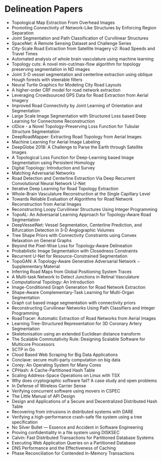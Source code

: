 # Delineation Papers

<ul>

                             

 <li><a target="_blank" href="https://github.com/manjunath5496/Delineation-Papers/blob/master/d(1).pdf" style="text-decoration:none;">Topological Map Extraction From Overhead Images</a></li>

 <li><a target="_blank" href="https://github.com/manjunath5496/Delineation-Papers/blob/master/d(2).pdf" style="text-decoration:none;">Promoting Connectivity of Network-Like
Structures by Enforcing Region Separation</a></li>

<li><a target="_blank" href="https://github.com/manjunath5496/Delineation-Papers/blob/master/d(3).pdf" style="text-decoration:none;">Joint Segmentation and Path Classification of Curvilinear Structures</a></li>
 <li><a target="_blank" href="https://github.com/manjunath5496/Delineation-Papers/blob/master/d(4).pdf" style="text-decoration:none;">SpaceNet: A Remote Sensing Dataset and Challenge Series</a></li>                              
<li><a target="_blank" href="https://github.com/manjunath5496/Delineation-Papers/blob/master/d(5).pdf" style="text-decoration:none;">City-Scale Road Extraction from Satellite Imagery v2: Road Speeds and Travel Times</a></li>
<li><a target="_blank" href="https://github.com/manjunath5496/Delineation-Papers/blob/master/d(6).pdf" style="text-decoration:none;">Automated analysis of whole brain
vasculature using machine learning</a></li>
 <li><a target="_blank" href="https://github.com/manjunath5496/Delineation-Papers/blob/master/d(7).pdf" style="text-decoration:none;">Topology cuts: A novel min-cut/max-flow algorithm for topology preserving segmentation in ND images</a></li>

 <li><a target="_blank" href="https://github.com/manjunath5496/Delineation-Papers/blob/master/d(8).pdf" style="text-decoration:none;"> Joint 3-D vessel segmentation and centerline extraction using oblique Hough forests with steerable filters</a></li>
   <li><a target="_blank" href="https://github.com/manjunath5496/Delineation-Papers/blob/master/d(9).pdf" style="text-decoration:none;">Neural Turtle Graphics for Modeling City Road Layouts</a></li>
  
   
 <li><a target="_blank" href="https://github.com/manjunath5496/Delineation-Papers/blob/master/d(10).pdf" style="text-decoration:none;">A higher-order CRF model for road network extraction </a></li>                              
<li><a target="_blank" href="https://github.com/manjunath5496/Delineation-Papers/blob/master/d(11).pdf" style="text-decoration:none;">Leveraging Crowdsourced GPS Data for Road Extraction from Aerial Imagery</a></li>
<li><a target="_blank" href="https://github.com/manjunath5496/Delineation-Papers/blob/master/d(12).pdf" style="text-decoration:none;">Improved Road Connectivity by Joint Learning of Orientation and Segmentation</a></li>
<li><a target="_blank" href="https://github.com/manjunath5496/Delineation-Papers/blob/master/d(13).pdf" style="text-decoration:none;">Large Scale Image Segmentation with
Structured Loss based Deep Learning for Connectome Reconstruction</a></li>

<li><a target="_blank" href="https://github.com/manjunath5496/Delineation-Papers/blob/master/d(14).pdf" style="text-decoration:none;">clDice - a Novel Topology-Preserving Loss Function for Tubular Structure Segmentation</a></li>
                              
<li><a target="_blank" href="https://github.com/manjunath5496/Delineation-Papers/blob/master/d(15).pdf" style="text-decoration:none;">DeepRoadMapper: Extracting Road Topology from Aerial Images</a></li>

<li><a target="_blank" href="https://github.com/manjunath5496/Delineation-Papers/blob/master/d(16).pdf" style="text-decoration:none;">Machine Learning For Aerial Image Labeling</a></li>

  <li><a target="_blank" href="https://github.com/manjunath5496/Delineation-Papers/blob/master/d(17).pdf" style="text-decoration:none;">DeepGlobe 2018: A Challenge to Parse the Earth through Satellite Images</a></li>   
  
<li><a target="_blank" href="https://github.com/manjunath5496/Delineation-Papers/blob/master/d(18).pdf" style="text-decoration:none;">A Topological Loss Function for
Deep-Learning based Image Segmentation using Persistent Homology</a></li> 

  
<li><a target="_blank" href="https://github.com/manjunath5496/Delineation-Papers/blob/master/d(19).pdf" style="text-decoration:none;">Digital Topology: Introduction and Survey</a></li> 

<li><a target="_blank" href="https://github.com/manjunath5496/Delineation-Papers/blob/master/d(20).pdf" style="text-decoration:none;">Matching Adversarial Networks</a></li>

<li><a target="_blank" href="https://github.com/manjunath5496/Delineation-Papers/blob/master/d(21).pdf" style="text-decoration:none;">Road Detection and Centerline Extraction Via Deep Recurrent Convolutional Neural Network U-Net</a></li>
<li><a target="_blank" href="https://github.com/manjunath5496/Delineation-Papers/blob/master/d(22).pdf" style="text-decoration:none;">Iterative Deep Learning for
Road Topology Extraction</a></li> 
 <li><a target="_blank" href="https://github.com/manjunath5496/Delineation-Papers/blob/master/d(23).pdf" style="text-decoration:none;">Whole-Brain Vasculature
Reconstruction at the Single Capillary Level</a></li> 
 

   <li><a target="_blank" href="https://github.com/manjunath5496/Delineation-Papers/blob/master/d(24).pdf" style="text-decoration:none;">Towards Reliable Evaluation of Algorithms for Road Network Reconstruction from Aerial Images</a></li>
 
   <li><a target="_blank" href="https://github.com/manjunath5496/Delineation-Papers/blob/master/d(25).pdf" style="text-decoration:none;">Reconstructing Loopy Curvilinear Structures Using Integer Programming</a></li>                              
 <li><a target="_blank" href="https://github.com/manjunath5496/Delineation-Papers/blob/master/d(26).pdf" style="text-decoration:none;">TopoAL: An Adversarial Learning Approach for Topology-Aware Road Segmentation</a></li>
 <li><a target="_blank" href="https://github.com/manjunath5496/Delineation-Papers/blob/master/d(27).pdf" style="text-decoration:none;">DeepVesselNet: Vessel Segmentation, Centerline Prediction, and Bifurcation Detection in 3-D Angiographic Volumes</a></li>
   
 
   <li><a target="_blank" href="https://github.com/manjunath5496/Delineation-Papers/blob/master/d(28).pdf" style="text-decoration:none;">Tree Shape Priors with Connectivity Constraints using Convex Relaxation on General Graphs</a></li>
 
   <li><a target="_blank" href="https://github.com/manjunath5496/Delineation-Papers/blob/master/d(29).pdf" style="text-decoration:none;">Beyond the Pixel-Wise Loss for Topology-Aware Delineation </a></li>                              

  <li><a target="_blank" href="https://github.com/manjunath5496/Delineation-Papers/blob/master/d(30).pdf" style="text-decoration:none;">Probabilistic Image Segmentation with Closedness Constraints</a></li>
 
   <li><a target="_blank" href="https://github.com/manjunath5496/Delineation-Papers/blob/master/d(31).pdf" style="text-decoration:none;">Recurrent U-Net for Resource-Constrained Segmentation</a></li> 
    <li><a target="_blank" href="https://github.com/manjunath5496/Delineation-Papers/blob/master/d(32).pdf" style="text-decoration:none;">TopoGAN: A Topology-Aware Generative
Adversarial Network &minus; Supplementary Material</a></li> 

   <li><a target="_blank" href="https://github.com/manjunath5496/Delineation-Papers/blob/master/d(33).pdf" style="text-decoration:none;">Inferring Road Maps from Global
Positioning System Traces</a></li>                              

  <li><a target="_blank" href="https://github.com/manjunath5496/Delineation-Papers/blob/master/d(34).pdf" style="text-decoration:none;">A Multi-task Network to Detect Junctions in Retinal Vasculature</a></li> 
 
  <li><a target="_blank" href="https://github.com/manjunath5496/Delineation-Papers/blob/master/d(35).pdf" style="text-decoration:none;">Computational Topology: 
An Introduction</a></li> 

  <li><a target="_blank" href="https://github.com/manjunath5496/Delineation-Papers/blob/master/d(36).pdf" style="text-decoration:none;">Image-Conditioned Graph Generation
for Road Network Extraction</a></li> 
 
<li><a target="_blank" href="https://github.com/manjunath5496/Delineation-Papers/blob/master/d(37).pdf" style="text-decoration:none;">Shape-Aware Complementary-Task Learning for Multi-Organ Segmentation</a></li>
 <li><a target="_blank" href="https://github.com/manjunath5496/Delineation-Papers/blob/master/d(38).pdf" style="text-decoration:none;">Graph cut based image segmentation with connectivity priors</a></li>
<li><a target="_blank" href="https://github.com/manjunath5496/Delineation-Papers/blob/master/d(39).pdf" style="text-decoration:none;">Reconstructing Curvilinear Networks Using Path Classifiers and Integer Programming</a></li>
 <li><a target="_blank" href="https://github.com/manjunath5496/Delineation-Papers/blob/master/d(40).pdf" style="text-decoration:none;">RoadTracer: Automatic Extraction of Road Networks from Aerial Images</a></li>                              
<li><a target="_blank" href="https://github.com/manjunath5496/Delineation-Papers/blob/master/d(41).pdf" style="text-decoration:none;">Learning Tree-Structured Representation for 3D Coronary Artery Segmentation</a></li>
<li><a target="_blank" href="https://github.com/manjunath5496/Delineation-Papers/blob/master/d(42).pdf" style="text-decoration:none;">Skeletonisation using an extended
Euclidean distance transform</a></li>
 
  <li><a target="_blank" href="https://github.com/manjunath5496/Delineation-Papers/blob/master/d(43).pdf" style="text-decoration:none;">The Scalable Commutativity Rule:
Designing Scalable Software for Multicore Processors</a></li>
 <li><a target="_blank" href="https://github.com/manjunath5496/Delineation-Papers/blob/master/d(44).pdf" style="text-decoration:none;">SCTP in Go</a></li>
   <li><a target="_blank" href="https://github.com/manjunath5496/Delineation-Papers/blob/master/d(45).pdf" style="text-decoration:none;">Cloud Based Web Scraping for Big Data Applications</a></li>  
   
<li><a target="_blank" href="https://github.com/manjunath5496/Delineation-Papers/blob/master/d(46).pdf" style="text-decoration:none;">Conclave: secure multi-party computation on big data</a></li> 
                             
<li><a target="_blank" href="https://github.com/manjunath5496/Delineation-Papers/blob/master/d(47).pdf" style="text-decoration:none;">Corey: An Operating System for Many Cores</a></li>
<li><a target="_blank" href="https://github.com/manjunath5496/Delineation-Papers/blob/master/d(48).pdf" style="text-decoration:none;">CPHash: A Cache-Partitioned Hash Table</a></li>

<li><a target="_blank" href="https://github.com/manjunath5496/Delineation-Papers/blob/master/d(49).pdf" style="text-decoration:none;">Scaling Address-Space Operations on Linux with
TSX</a></li>
                              
<li><a target="_blank" href="https://github.com/manjunath5496/Delineation-Papers/blob/master/d(50).pdf" style="text-decoration:none;">Why does cryptographic software fail?
A case study and open problems</a></li>
<li><a target="_blank" href="https://github.com/manjunath5496/Delineation-Papers/blob/master/d(51).pdf" style="text-decoration:none;">In Defense of Wireless Carrier Sense</a></li>
<li><a target="_blank" href="https://github.com/manjunath5496/Delineation-Papers/blob/master/d(52).pdf" style="text-decoration:none;">Verifying concurrent software using movers in CSPEC</a></li>

<li><a target="_blank" href="https://github.com/manjunath5496/Delineation-Papers/blob/master/d(53).pdf" style="text-decoration:none;">The Little Manual of
API Design</a></li>
 
<li><a target="_blank" href="https://github.com/manjunath5496/Delineation-Papers/blob/master/d(54).pdf" style="text-decoration:none;">Design and Applications of a Secure and Decentralized Distributed Hash Table </a></li>

<li><a target="_blank" href="https://github.com/manjunath5496/Delineation-Papers/blob/master/d(55).pdf" style="text-decoration:none;">Recovering from intrusions in distributed systems with DARE</a></li>
 
  <li><a target="_blank" href="https://github.com/manjunath5496/Delineation-Papers/blob/master/d(56).pdf" style="text-decoration:none;">Verifying a high-performance crash-safe file system using a tree specification </a></li>                              

  <li><a target="_blank" href="https://github.com/manjunath5496/Delineation-Papers/blob/master/d(57).pdf" style="text-decoration:none;">No Silver Bullet — Essence and Accident in Software Engineering</a></li>
 
   <li><a target="_blank" href="https://github.com/manjunath5496/Delineation-Papers/blob/master/d(58).pdf" style="text-decoration:none;">Proving confidentiality in a file system using DISKSEC</a></li>
    <li><a target="_blank" href="https://github.com/manjunath5496/Delineation-Papers/blob/master/d(59).pdf" style="text-decoration:none;">Calvin: Fast Distributed Transactions
for Partitioned Database Systems</a></li>
 
  <li><a target="_blank" href="https://github.com/manjunath5496/Delineation-Papers/blob/master/d(60).pdf" style="text-decoration:none;">Executing Web Application Queries on a Partitioned Database </a></li>
 
   <li><a target="_blank" href="https://github.com/manjunath5496/Delineation-Papers/blob/master/d(61).pdf" style="text-decoration:none;">DNS Performance and the Effectiveness of Caching</a></li>
 
   <li><a target="_blank" href="https://github.com/manjunath5496/Delineation-Papers/blob/master/d(62).pdf" style="text-decoration:none;">Phase Reconciliation for Contended In-Memory Transactions</a></li>
 
   </ul>
     
     
